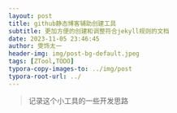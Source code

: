 ```yaml
---
layout: post
title: github静态博客辅助创建工具
subtitle: 更加方便的创建和调整符合jekyll规则的文档
date: 2023-11-05 23:46:45
author: 雯饰太一
header-img: img/post-bg-default.jpeg
tags: [ZTool,TODO]
typora-copy-images-to: ../img/post
typora-root-url: ../
---
```


> 记录这个小工具的一些开发思路

